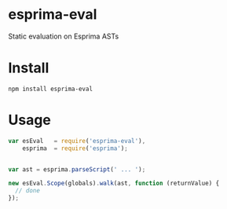 # esprima-eval

Static evaluation on Esprima ASTs

# Install

`npm install esprima-eval`

# Usage

```javascript
var esEval   = require('esprima-eval'),
    esprima  = require('esprima');


var ast = esprima.parseScript(' ... ');

new esEval.Scope(globals).walk(ast, function (returnValue) {
  // done
});
```